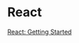 # React
[React: Getting Started](https://app.pluralsight.com/library/courses/react-js-getting-started)
